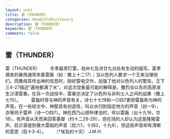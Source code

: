 ```yaml
---
layout: wiki
title: 雷（THUNDER）
categories: NewBibleDictionary
description: 雷（THUNDER）
keywords: 雷（THUNDER）
comments: false
---
```


## 雷（THUNDER）



雷（THUNDER）
　　冬季最常打雷，伯卅七及诗廿九对此有生动的描写。夏季偶发的暴雨通常夹着雷轰（如：撒上十二17）；当以色列人要求一个王来治理他们，而撒母耳传出神的信息时，刚好雷电交作，加强了他对以色列人的警告。王下三4-27描述“遍地都满了水”，对这次现象最可能的解释是，撒烈谷以东的高原发生沙漠雷暴。在另一次战役中，雷暴亦决定了以色列与非利士人之间的战果（撒上七10）。
　　雷轰时常与神的声音有关，诗七十七18和一○四7更把雷轰称为神的声音。在一些经文中，神那具有创造性，叫众水归到指定地方的声音（创一9），亦等同于雷声（诗一○四7）。神在西乃山颁布律法时，伴以雷轰（出十九16，廿18）。有声音从天而来回答基督（约十二28-29），但在场的人却认为这是隆隆雷声。启示录提到像大雷般的声音（启六1，十四2，十九6），但这些声音却有清晰的意思（启十3-4）。
　　（*埃及的十灾）
J.M.H.




